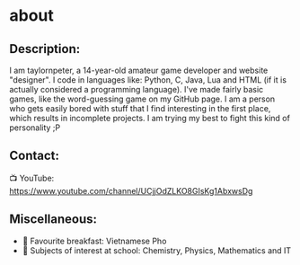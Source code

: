 # about
## Description:
I am taylornpeter, a 14-year-old amateur game developer and website "designer". I code in languages like: Python, C, Java, Lua and HTML (if it is actually considered a programming language). I've made fairly basic games, like the word-guessing game on my GitHub page. I am a person who gets easily bored with stuff that I find interesting in the first place, which results in incomplete projects. I am trying my best to fight this kind of personality ;P
## Contact:
📺 YouTube: https://www.youtube.com/channel/UCjjOdZLKO8GIsKg1AbxwsDg
## Miscellaneous:
 - 🍳 Favourite breakfast: Vietnamese Pho
 - 🏫 Subjects of interest at school: Chemistry, Physics, Mathematics and IT
